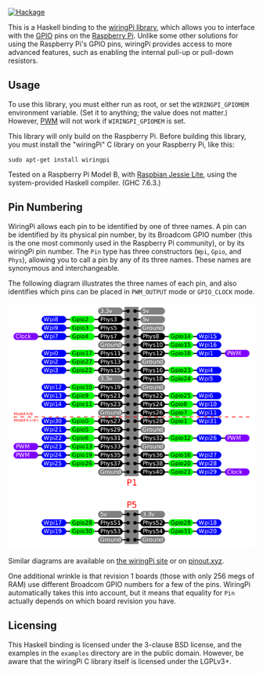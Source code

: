 [![Hackage](https://img.shields.io/hackage/v/wiringPi.svg)](https://hackage.haskell.org/package/wiringPi)

This is a Haskell binding to the [wiringPi library][1], which allows
you to interface with the [GPIO][4] pins on the [Raspberry Pi][2].
Unlike some other solutions for using the Raspberry Pi's GPIO pins,
wiringPi provides access to more advanced features, such as enabling
the internal pull-up or pull-down resistors.

## Usage

To use this library, you must either run as root, or set the
`WIRINGPI_GPIOMEM` environment variable.  (Set it to anything; the
value does not matter.)  However, [PWM][7] will not work if
`WIRINGPI_GPIOMEM` is set.

This library will only build on the Raspberry Pi.  Before building
this library, you must install the "wiringPi" C library on your
Raspberry Pi, like this:

    sudo apt-get install wiringpi

Tested on a Raspberry Pi Model B, with [Raspbian Jessie Lite][3],
using the system-provided Haskell compiler.  (GHC 7.6.3.)

## Pin Numbering

WiringPi allows each pin to be identified by one of three names.  A
pin can be identified by its physical pin number, by its Broadcom GPIO
number (this is the one most commonly used in the Raspberry Pi
community), or by its wiringPi pin number.  The `Pin` type has three
constructors (`Wpi`, `Gpio`, and `Phys`), allowing you to call a pin
by any of its three names.  These names are synonymous and
interchangeable.

The following diagram illustrates the three names of each pin, and
also identifies which pins can be placed in `PWM_OUTPUT` mode or
`GPIO_CLOCK` mode.

![Pinout](pin-diagram.png)

Similar diagrams are available on [the wiringPi site][5] or on
[pinout.xyz][6].

One additional wrinkle is that revision 1 boards (those with only 256
megs of RAM) use different Broadcom GPIO numbers for a few of the
pins.  WiringPi automatically takes this into account, but it means
that equality for `Pin` actually depends on which board revision you
have.

## Licensing

This Haskell binding is licensed under the 3-clause BSD license, and
the examples in the `examples` directory are in the public domain.
However, be aware that the wiringPi C library itself is licensed under
the LGPLv3+.

[1]: http://wiringpi.com/
[2]: https://www.raspberrypi.org/
[3]: https://www.raspberrypi.org/downloads/raspbian/
[4]: https://en.wikipedia.org/wiki/General-purpose_input/output
[5]: http://wiringpi.com/pins/
[6]: https://pinout.xyz/pinout/wiringpi
[7]: https://en.wikipedia.org/wiki/Pulse-width_modulation
